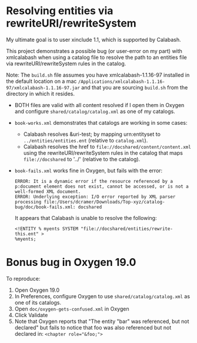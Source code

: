 # Resolving entities via rewriteURI/rewriteSystem

My ultimate goal is to user xinclude 1.1, which is supported by Calabash. 

This project demonstrates a possible bug (or user-error on my part) with xmlcalabash 
when using a catalog file to resolve the path to an entities file via rewriteURI/rewriteSystem
rules in the catalog.

Note: The `build.sh` file assumes you have xmlcalabash-1.1.16-97 installed in the default 
location on a mac `/Applications/xmlcalabash-1.1.16-97/xmlcalabash-1.1.16-97.jar` and that 
you are sourcing `build.sh` from the directory in which it resides. 

* BOTH files are valid with all content resolved if I open them in Oxygen and configure 
  `shared/catalog/catalog.xml` as one of my catalogs. 

* `book-works.xml` demonstrates that catalogs are working in some cases:
    * Calabash resolves &uri-test; by mapping urn:entityset to 
      `../entities/entities.ent` (relative to `catalog.xml`).
    * Calabash resolves the href to `file://docshared/content/content.xml` using 
      the rewriteURI/rewriteSystem rules in the catalog that maps `file://docshared` 
      to '../' (relative to the catalog).
      
* `book-fails.xml` works fine in Oxygen, but fails with the error:

   ```
   ERROR: It is a dynamic error if the resource referenced by a p:document element does not exist, cannot be accessed, or is not a well-formed XML document.
   ERROR: Underlying exception: I/O error reported by XML parser processing file:/Users/dcramer/Downloads/Top-xyz/catalog-bug/doc/book-fails.xml: docshared
   ```
   
   It appears that Calabash is unable to resolve the following: 
   
   ```
   <!ENTITY % myents SYSTEM "file://docshared/entities/rewrite-this.ent" >
   %myents;
   ```
   
# Bonus bug in Oxygen 19.0

To reproduce:

1. Open Oxygen 19.0
2. In Preferences, configure Oxygen to use `shared/catalog/catalog.xml` as one of its catalogs.
3. Open `doc/oxygen-gets-confused.xml` in Oxygen
4. Click Validate
5. Note that Oxygen reports that "The entity "bar" was referenced, but not declared" 
   but fails to notice that foo was also referenced but not declared in: `<chapter role="&foo;">`